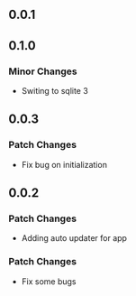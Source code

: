 ## 0.0.1

## 0.1.0

### Minor Changes

- Switing to sqlite 3

## 0.0.3

### Patch Changes

- Fix bug on initialization

## 0.0.2

### Patch Changes

- Adding auto updater for app

### Patch Changes

- Fix some bugs
